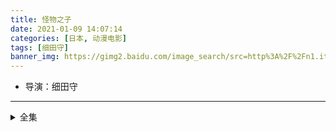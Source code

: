 ```yaml
---
title: 怪物之子
date: 2021-01-09 14:07:14
categories: [日本, 动漫电影]
tags: [细田守]
banner_img: https://gimg2.baidu.com/image_search/src=http%3A%2F%2Fn1.itc.cn%2Fimg8%2Fwb%2Frecom%2F2015%2F12%2F02%2F144901433106545463.jpeg&refer=http%3A%2F%2Fn1.itc.cn&app=2002&size=f9999,10000&q=a80&n=0&g=0n&fmt=jpeg?sec=1612764494&t=d2199d1e23c4075135e4fa9487f4125e
---
```

* 导演：细田守
---
<!-- more -->
<details>
<summary>全集</summary>
{% dplayer "url:https://mhyunbo.com/20191004/VKEZpjZW/index.m3u8" "type:hls" %}
</details>
